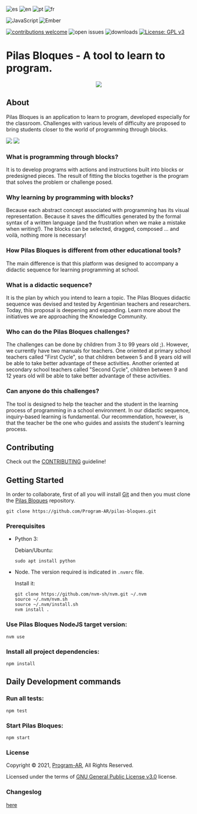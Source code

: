 ![es](https://i.imgur.com/yzcc5qK.png)
![en](https://i.imgur.com/BB7VIYm.png)
![pt](https://i.imgur.com/Z09sdxp.png)
![fr](https://i.imgur.com/aNhOHfA.png)

![JavaScript](https://img.shields.io/badge/javascript-%23323330.svg?style=for-the-badge&logo=javascript&logoColor=%23F7DF1E)
![Ember](https://img.shields.io/badge/ember-1C1E24?style=for-the-badge&logo=ember.js&logoColor=#D04A37)

[![contributions welcome](https://img.shields.io/badge/contributions-welcome-brightgreen.svg?style=flat)](https://github.com/Program-AR/pilas-bloques/issues)
![open issues](https://badgen.net/github/open-issues/Program-AR/pilas-bloques)
![downloads](https://badgen.net/github/assets-dl/Program-AR/pilas-bloques/1.6.1)
[![License: GPL v3](https://img.shields.io/badge/License-GPLv3-blue.svg)](https://www.gnu.org/licenses/gpl-3.0)

# Pilas Bloques - A tool to learn to program.

<p align="center">
  <img src="https://pilasbloques.program.ar/online/imagenes/main-logo.png"/>
</p>

## About

Pilas Bloques is an application to learn to program, developed especially for the classroom.
Challenges with various levels of difficulty are proposed to bring students closer to the world of programming through blocks.

![](https://github.com/Program-AR/pilas-bloques/blob/master/screenshots/desafios.png)
![](https://github.com/Program-AR/pilas-bloques/blob/master/screenshots/editor.png)

### What is programming through blocks?

It is to develop programs with actions and instructions built into blocks or predesigned pieces. The result of fitting the blocks together is the program that solves the problem or challenge posed.

### Why learning by programming with blocks?

Because each abstract concept associated with programming has its visual representation.
Because it saves the difficulties generated by the formal syntax of a written language (and the frustration when we make a mistake when writing!). 
The blocks can be selected, dragged, composed ... and voilà, nothing more is necessary!

### How Pilas Bloques is different from other educational tools?

The main difference is that this platform was designed to accompany a didactic sequence for learning programming at school.

###  What is a didactic sequence?

It is the plan by which you intend to learn a topic. The Pilas Bloques didactic sequence was devised and tested by Argentinian teachers and researchers. Today, this proposal is deepening and expanding. Learn more about the initiatives we are approaching the Knowledge Community.

### Who can do the Pilas Bloques challenges?

The challenges can be done by children from 3 to 99 years old ;). However, we currently have two manuals for teachers. One oriented at primary school teachers
called "First Cycle", so that children between 5 and 8 years old will be able to take better advantage of these activities. Another oriented at secondary school teachers called "Second Cycle", children between 9 and 12 years old will be able to take better advantage of these activities.

### Can anyone do this challenges?

The tool is designed to help the teacher and the student in the learning process of programming in a school environment. In our didactic sequence, inquiry-based learning is fundamental. Our recommendation, however, is that the teacher be the one who guides and assists the student's learning process.


## Contributing

Check out the [CONTRIBUTING](https://github.com/Program-AR/pilas-bloques/blob/guidelines/CONTRIBUTING.md) guideline!

## Getting Started

In order to collaborate, first of all you will install [Git](https://git-scm.com/) and then you must clone the [Pilas Bloques](https://github.com/Program-AR/pilas-bloques) repository.

```
git clone https://github.com/Program-AR/pilas-bloques.git
```

### Prerequisites

* Python 3:

  Debian/Ubuntu:
  ```
  sudo apt install python
  ```
  
* Node. The version required is indicated in `.nvmrc` file.

  Install it: 
  ```
  git clone https://github.com/nvm-sh/nvm.git ~/.nvm
  source ~/.nvm/nvm.sh
  source ~/.nvm/install.sh
  nvm install .
  ```

### Use Pilas Bloques NodeJS target version:
```
nvm use
```
  
### Install all project dependencies:
```
npm install
```

## Daily Development commands

### Run all tests:
```
npm test
```

### Start Pilas Bloques:
```
npm start
```

### License

Copyright © 2021, [Program-AR](http://program.ar), All Rights Reserved.

Licensed under the terms of [GNU General Public License v3.0](https://github.com/Program-AR/pilas-bloques/blob/master/LICENSE) license.

### Changeslog
[here](notasDeVersion.md)

